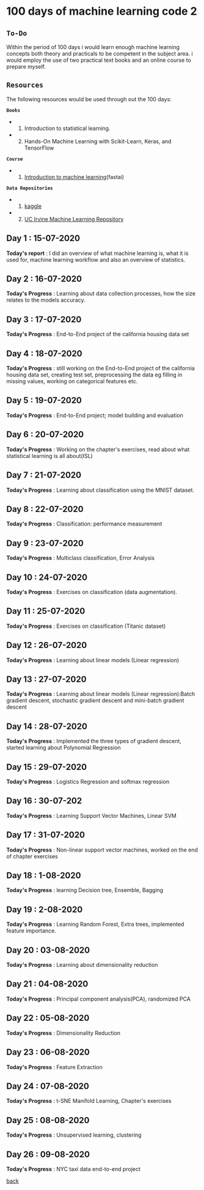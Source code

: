 # **100 days of machine learning code 2**

## **`To-Do`**

Within the period of 100 days i would learn enough machine learning concepts both theory and practicals to be competent in the subject area. i would employ the use of two practical text books and an online course to prepare myself.

## **`Resources`**

The following resources would be used through out the 100 days:

**`Books`**
- 1. Introduction to statistical learning.

- 2. Hands-On Machine Learning with Scikit-Learn, Keras, and TensorFlow

**`Course`**
- 1. [Introduction to machine learning](https://www.fast.ai/)(fastai)

**`Data Repositories`**

- 1. [kaggle](https://www.kaggle.com)

- 2. [UC Irvine Machine Learning Repository](http://archive.ics.uci.edu/ml/index.php)

## Day 1 : 15-07-2020

**Today's report** : I did an overview of what machine learning is, what it is used for, machine learning workflow and also an overview of statistics.

## Day 2 : 16-07-2020

**Today's Progress** : Learning about data collection processes, how the size relates to the models accuracy.

## Day 3 : 17-07-2020

**Today's Progress** : End-to-End project of the california housing data set

## Day 4 : 18-07-2020

**Today's Progress** : still working on the End-to-End project of the california housing data set, creating test set, preprocessing the data eg filling in missing values, working on categorical features etc.

## Day 5 : 19-07-2020

**Today's Progress** : End-to-End project; model building and evaluation 

## Day 6 : 20-07-2020

**Today's Progress** : Working on the chapter's exercises, read about what statistical learning is all about(ISL)

## Day 7 : 21-07-2020

**Today's Progress** : Learning about classification using the MNIST dataset.

## Day 8 : 22-07-2020

**Today's Progress** : Classification: performance measurement

## Day 9 : 23-07-2020

**Today's Progress** : Multiclass classification, Error Analysis

## Day 10 : 24-07-2020

**Today's Progress** : Exercises on classification (data augmentation).

## Day 11 : 25-07-2020

**Today's Progress** : Exercises on classification (Titanic dataset)

## Day 12 : 26-07-2020

**Today's Progress** : Learning about linear models (Linear regression)

## Day 13 : 27-07-2020

**Today's Progress** : Learning about linear models (Linear regression):Batch gradient descent, stochastic gradient descent and mini-batch gradient descent

## Day 14 : 28-07-2020

**Today's Progress** : Implemented the three types of gradient descent, started learning about Polynomial Regression

## Day 15 : 29-07-2020

**Today's Progress** : Logistics Regression and softmax regression 

## Day 16 : 30-07-202

**Today's Progress** : Learning Support Vector Machines, Linear SVM

## Day 17 : 31-07-2020

**Today's Progress** : Non-linear support vector machines, worked on the end of chapter exercises

## Day 18 : 1-08-2020

**Today's Progress** : learning Decision tree, Ensemble, Bagging

## Day 19 : 2-08-2020

**Today's Progress** : Learning Random Forest, Extra trees, implemented feature importance.

## Day 20 : 03-08-2020

**Today's Progress** : Learning about dimensionality reduction 

## Day 21 : 04-08-2020

**Today's Progress** : Principal component analysis(PCA), randomized PCA

## Day 22 : 05-08-2020

**Today's Progress** : Dimensionality Reduction

## Day 23 : 06-08-2020

**Today's Progress** : Feature Extraction

## Day 24 : 07-08-2020

**Today's Progress** : t-SNE Manifold Learning, Chapter's exercises

## Day 25 : 08-08-2020

**Today's Progress** : Unsupervised learning, clustering

## Day 26 : 09-08-2020

**Today's Progress** : NYC taxi data end-to-end project



[back](../README.md)
